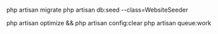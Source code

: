 php artisan migrate
php artisan db:seed --class=WebsiteSeeder

php artisan optimize && php artisan config:clear
php artisan queue:work
